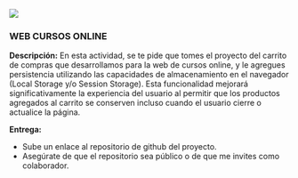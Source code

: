 ![](img/imagenReadme.png)


### WEB CURSOS ONLINE

**Descripción:** 
En esta actividad, se te pide que tomes el proyecto del carrito de compras que desarrollamos para la web de cursos online, y le agregues persistencia utilizando las capacidades de almacenamiento en el navegador (Local Storage y/o Session Storage). Esta funcionalidad mejorará significativamente la experiencia del usuario al permitir que los productos agregados al carrito se conserven incluso cuando el usuario cierre o actualice la página.

**Entrega:**

- Sube un enlace al repositorio de github del proyecto.
- Asegúrate de que el repositorio sea público o de que me invites como colaborador.
